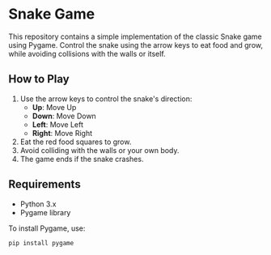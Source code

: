 # Snake Game

This repository contains a simple implementation of the classic Snake game using Pygame. Control the snake using the arrow keys to eat food and grow, while avoiding collisions with the walls or itself.

## How to Play

1. Use the arrow keys to control the snake's direction:
   - **Up**: Move Up
   - **Down**: Move Down
   - **Left**: Move Left
   - **Right**: Move Right
2. Eat the red food squares to grow.
3. Avoid colliding with the walls or your own body.
4. The game ends if the snake crashes.

## Requirements

- Python 3.x
- Pygame library

To install Pygame, use:
```bash
pip install pygame
